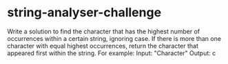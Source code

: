 # string-analyser-challenge
Write a solution to find the character that has the highest number of occurrences within a certain string, ignoring case. If there is more than one character with equal highest occurrences, return the character that appeared first within the string. For example: Input: "Character" Output: c
